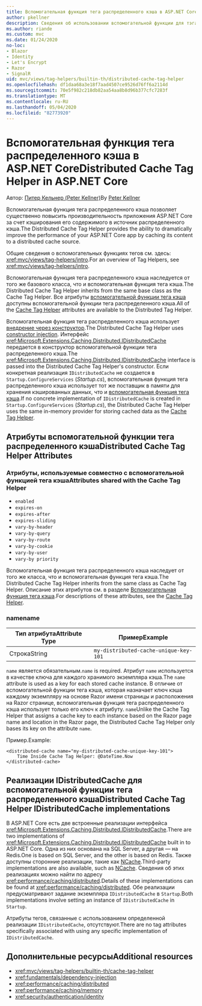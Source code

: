 ```yaml
---
title: Вспомогательная функция тега распределенного кэша в ASP.NET Core
author: pkellner
description: Сведения об использовании вспомогательной функции для тэга распределенного кэша.
ms.author: riande
ms.custom: mvc
ms.date: 01/24/2020
no-loc:
- Blazor
- Identity
- Let's Encrypt
- Razor
- SignalR
uid: mvc/views/tag-helpers/builtin-th/distributed-cache-tag-helper
ms.openlocfilehash: df1daa68a3e18f7aad4507ce9526d76ff6a2114d
ms.sourcegitcommit: 70e5f982c218db82aa54aa8b8d96b377cfc7283f
ms.translationtype: MT
ms.contentlocale: ru-RU
ms.lasthandoff: 05/04/2020
ms.locfileid: "82773920"
---
```

# <a name="distributed-cache-tag-helper-in-aspnet-core"></a><span data-ttu-id="ba84b-103">Вспомогательная функция тега распределенного кэша в ASP.NET Core</span><span class="sxs-lookup"><span data-stu-id="ba84b-103">Distributed Cache Tag Helper in ASP.NET Core</span></span>

<span data-ttu-id="ba84b-104">Автор: [Питер Кельнер (Peter Kellner)](https://peterkellner.net)</span><span class="sxs-lookup"><span data-stu-id="ba84b-104">By [Peter Kellner](https://peterkellner.net)</span></span>

<span data-ttu-id="ba84b-105">Вспомогательная функция тега распределенного кэша позволяет существенно повысить производительность приложения ASP.NET Core за счет кэширования его содержимого в источник распределенного кэша.</span><span class="sxs-lookup"><span data-stu-id="ba84b-105">The Distributed Cache Tag Helper provides the ability to dramatically improve the performance of your ASP.NET Core app by caching its content to a distributed cache source.</span></span>

<span data-ttu-id="ba84b-106">Общие сведения о вспомогательных функциях тегов см. здесь: <xref:mvc/views/tag-helpers/intro>.</span><span class="sxs-lookup"><span data-stu-id="ba84b-106">For an overview of Tag Helpers, see <xref:mvc/views/tag-helpers/intro>.</span></span>

<span data-ttu-id="ba84b-107">Вспомогательная функция тега распределенного кэша наследуется от того же базового класса, что и вспомогательная функция тега кэша.</span><span class="sxs-lookup"><span data-stu-id="ba84b-107">The Distributed Cache Tag Helper inherits from the same base class as the Cache Tag Helper.</span></span> <span data-ttu-id="ba84b-108">Все атрибуты [вспомогательной функции тега кэша](xref:mvc/views/tag-helpers/builtin-th/cache-tag-helper) доступны вспомогательной функции тега распределенного кэша.</span><span class="sxs-lookup"><span data-stu-id="ba84b-108">All of the [Cache Tag Helper](xref:mvc/views/tag-helpers/builtin-th/cache-tag-helper) attributes are available to the Distributed Tag Helper.</span></span>

<span data-ttu-id="ba84b-109">Вспомогательная функция тега распределенного кэша использует [внедрение через конструктор](xref:fundamentals/dependency-injection#constructor-injection-behavior).</span><span class="sxs-lookup"><span data-stu-id="ba84b-109">The Distributed Cache Tag Helper uses [constructor injection](xref:fundamentals/dependency-injection#constructor-injection-behavior).</span></span> <span data-ttu-id="ba84b-110">Интерфейс <xref:Microsoft.Extensions.Caching.Distributed.IDistributedCache> передается в конструктор вспомогательной функции тега распределенного кэша.</span><span class="sxs-lookup"><span data-stu-id="ba84b-110">The <xref:Microsoft.Extensions.Caching.Distributed.IDistributedCache> interface is passed into the Distributed Cache Tag Helper's constructor.</span></span> <span data-ttu-id="ba84b-111">Если конкретная реализация `IDistributedCache` не создается в `Startup.ConfigureServices` (*Startup.cs*), вспомогательная функция тега распределенного кэша использует тот же поставщик в памяти для хранения кэшированных данных, что и [вспомогательная функция тега кэша](xref:mvc/views/tag-helpers/builtin-th/cache-tag-helper).</span><span class="sxs-lookup"><span data-stu-id="ba84b-111">If no concrete implementation of `IDistributedCache` is created in `Startup.ConfigureServices` (*Startup.cs*), the Distributed Cache Tag Helper uses the same in-memory provider for storing cached data as the [Cache Tag Helper](xref:mvc/views/tag-helpers/builtin-th/cache-tag-helper).</span></span>

## <a name="distributed-cache-tag-helper-attributes"></a><span data-ttu-id="ba84b-112">Атрибуты вспомогательной функции тега распределенного кэша</span><span class="sxs-lookup"><span data-stu-id="ba84b-112">Distributed Cache Tag Helper Attributes</span></span>

### <a name="attributes-shared-with-the-cache-tag-helper"></a><span data-ttu-id="ba84b-113">Атрибуты, используемые совместно с вспомогательной функцией тега кэша</span><span class="sxs-lookup"><span data-stu-id="ba84b-113">Attributes shared with the Cache Tag Helper</span></span>

* `enabled`
* `expires-on`
* `expires-after`
* `expires-sliding`
* `vary-by-header`
* `vary-by-query`
* `vary-by-route`
* `vary-by-cookie`
* `vary-by-user`
* `vary-by priority`

<span data-ttu-id="ba84b-114">Вспомогательная функция тега распределенного кэша наследует от того же класса, что и вспомогательная функция тега кэша.</span><span class="sxs-lookup"><span data-stu-id="ba84b-114">The Distributed Cache Tag Helper inherits from the same class as Cache Tag Helper.</span></span> <span data-ttu-id="ba84b-115">Описание этих атрибутов см. в разделе [Вспомогательная функция тега кэша](xref:mvc/views/tag-helpers/builtin-th/cache-tag-helper).</span><span class="sxs-lookup"><span data-stu-id="ba84b-115">For descriptions of these attributes, see the [Cache Tag Helper](xref:mvc/views/tag-helpers/builtin-th/cache-tag-helper).</span></span>

### <a name="name"></a><span data-ttu-id="ba84b-116">name</span><span class="sxs-lookup"><span data-stu-id="ba84b-116">name</span></span>

| <span data-ttu-id="ba84b-117">Тип атрибута</span><span class="sxs-lookup"><span data-stu-id="ba84b-117">Attribute Type</span></span> | <span data-ttu-id="ba84b-118">Пример</span><span class="sxs-lookup"><span data-stu-id="ba84b-118">Example</span></span>                               |
| -------------- | ------------------------------------- |
| <span data-ttu-id="ba84b-119">Строка</span><span class="sxs-lookup"><span data-stu-id="ba84b-119">String</span></span>         | `my-distributed-cache-unique-key-101` |

<span data-ttu-id="ba84b-120">`name` является обязательным.</span><span class="sxs-lookup"><span data-stu-id="ba84b-120">`name` is required.</span></span> <span data-ttu-id="ba84b-121">Атрибут `name` используется в качестве ключа для каждого хранимого экземпляра кэша.</span><span class="sxs-lookup"><span data-stu-id="ba84b-121">The `name` attribute is used as a key for each stored cache instance.</span></span> <span data-ttu-id="ba84b-122">В отличие от вспомогательной функции тега кэша, которая назначает ключ кэша каждому экземпляру на основе Razor имени страницы и расположения на Razor странице, вспомогательная функция тега распределенного кэша использует только его ключ к атрибуту. `name`</span><span class="sxs-lookup"><span data-stu-id="ba84b-122">Unlike the Cache Tag Helper that assigns a cache key to each instance based on the Razor page name and location in the Razor page, the Distributed Cache Tag Helper only bases its key on the attribute `name`.</span></span>

<span data-ttu-id="ba84b-123">Пример.</span><span class="sxs-lookup"><span data-stu-id="ba84b-123">Example:</span></span>

```cshtml
<distributed-cache name="my-distributed-cache-unique-key-101">
    Time Inside Cache Tag Helper: @DateTime.Now
</distributed-cache>
```

## <a name="distributed-cache-tag-helper-idistributedcache-implementations"></a><span data-ttu-id="ba84b-124">Реализации IDistributedCache для вспомогательной функции тега распределенного кэша</span><span class="sxs-lookup"><span data-stu-id="ba84b-124">Distributed Cache Tag Helper IDistributedCache implementations</span></span>

<span data-ttu-id="ba84b-125">В ASP.NET Core есть две встроенные реализации интерфейса <xref:Microsoft.Extensions.Caching.Distributed.IDistributedCache>.</span><span class="sxs-lookup"><span data-stu-id="ba84b-125">There are two implementations of <xref:Microsoft.Extensions.Caching.Distributed.IDistributedCache> built in to ASP.NET Core.</span></span> <span data-ttu-id="ba84b-126">Одна из них основана на SQL Server, а другая — на Redis.</span><span class="sxs-lookup"><span data-stu-id="ba84b-126">One is based on SQL Server, and the other is based on Redis.</span></span> <span data-ttu-id="ba84b-127">Также доступны сторонние реализации, такие как [NCache](http://www.alachisoft.com/ncache/aspnet-core-idistributedcache-ncache.html).</span><span class="sxs-lookup"><span data-stu-id="ba84b-127">Third-party implementations are also available, such as [NCache](http://www.alachisoft.com/ncache/aspnet-core-idistributedcache-ncache.html).</span></span> <span data-ttu-id="ba84b-128">Сведения об этих реализациях можно найти по адресу <xref:performance/caching/distributed>.</span><span class="sxs-lookup"><span data-stu-id="ba84b-128">Details of these implementations can be found at <xref:performance/caching/distributed>.</span></span> <span data-ttu-id="ba84b-129">Обе реализации предусматривают задание экземпляра `IDistributedCache` в `Startup`.</span><span class="sxs-lookup"><span data-stu-id="ba84b-129">Both implementations involve setting an instance of `IDistributedCache` in `Startup`.</span></span>

<span data-ttu-id="ba84b-130">Атрибуты тегов, связанные с использованием определенной реализации `IDistributedCache`, отсутствуют.</span><span class="sxs-lookup"><span data-stu-id="ba84b-130">There are no tag attributes specifically associated with using any specific implementation of `IDistributedCache`.</span></span>

## <a name="additional-resources"></a><span data-ttu-id="ba84b-131">Дополнительные ресурсы</span><span class="sxs-lookup"><span data-stu-id="ba84b-131">Additional resources</span></span>

* <xref:mvc/views/tag-helpers/builtin-th/cache-tag-helper>
* <xref:fundamentals/dependency-injection>
* <xref:performance/caching/distributed>
* <xref:performance/caching/memory>
* <xref:security/authentication/identity>
